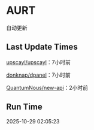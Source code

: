 # AURT

自动更新


## Last Update Times

[upscayl/upscayl](https://github.com/upscayl/upscayl)：7小时前

[donknap/dpanel](https://github.com/donknap/dpanel)：7小时前

[QuantumNous/new-api](https://github.com/QuantumNous/new-api)：2小时前


## Run Time
2025-10-29 02:05:23
